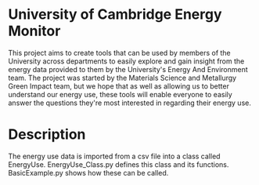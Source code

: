# University of Cambridge Energy Monitor

This project aims to create tools that can be used by members of the University across departments to easily explore and gain insight from the energy data provided to them by the University's Energy And Environment team. The project was started by the Materials Science and Metallurgy Green Impact team, but we hope that as well as allowing us to better understand our energy use, these tools will enable everyone to easily answer the questions they're most interested in regarding their energy use.

# Description

The energy use data is imported from a csv file into a class called EnergyUse. EnergyUse_Class.py defines this class and its functions. BasicExample.py shows how these can be called.